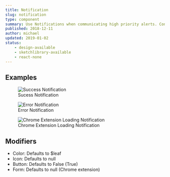 ```yaml
---
title: Notification
slug: notification
type: component
summary: Use Notifications when communicating high priority alerts. Content might include saving, loading, confirmation, or error messages. It is important to specify which of these the content of the notification falls under in order to choose the correct color and icon. A small Text or Icon button can be added to single line Notifications except in the Chrome Extension Form.
published: 2018-12-11
author: michael
updated: 2019-01-02
status:
    - design-available
    - sketchlibrary-available
    - react-none
---
```


##  Examples

<figure>
    <img src="/static/images/notification-success.png" alt="Success Notification">
    <figcaption>Sucess Notification</figcaption>
</figure>

<figure>
    <img src="/static/images/notification-error.png" alt="Error Notification">
    <figcaption>Error Notification</figcaption>
</figure>

<figure>
    <img src="/static/images/notification-loading-ce.png" alt="Chrome Extension Loading Notification">
    <figcaption>Chrome Extension Loading Notification</figcaption>
</figure>

## Modifiers
* Color: Defaults to $leaf
* Icon: Defaults to null
* Button: Defaults to False (True)
* Form: Defaults to null (Chrome extension)